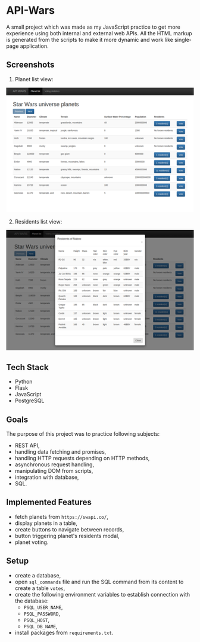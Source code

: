 # API-Wars
A small project which was made as my JavaScript practice to get more experience using both internal and external web APIs. All the HTML markup is generated from the scripts to make it more dynamic and work like single-page application.

## Screenshots

1. Planet list view:

![planet_list](git_resources/1.png)

2. Residents list view:

![residents_list](git_resources/2.png)


## Tech Stack
- Python
- Flask
- JavaScript
- PostgreSQL

## Goals
The purpose of this project was to practice following subjects:
- REST API,
- handling data fetching and promises,
- handling HTTP requests depending on HTTP methods,
- asynchronous request handling,
- manipulating DOM from scripts,
- integration with database,
- SQL.

## Implemented Features
- fetch planets from `https://swapi.co/`,
- display planets in a table,
- create buttons to navigate between records,
- button triggering planet's residents modal,
- planet voting.

## Setup
- create a database,
- open `sql_commands` file and run the SQL command from its content to create a table `votes`,
- create the following environment variables to establish connection with the database: 
  - `PSQL_USER_NAME`,
  - `PSQL_PASSWORD`,
  - `PSQL_HOST`,
  - `PSQL_DB_NAME`,
 - install packages from `requirements.txt`.
